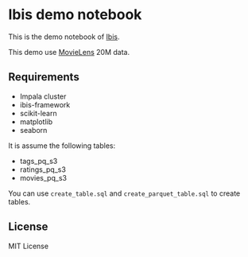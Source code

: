 # Ibis demo notebook

This is the demo notebook of [Ibis](http://www.ibis-project.org/).

This demo use [MovieLens](http://grouplens.org/datasets/movielens/) 20M data.

## Requirements

- Impala cluster
- ibis-framework
- scikit-learn
- matplotlib
- seaborn

It is assume the following tables:

- tags_pq_s3
- ratings_pq_s3
- movies_pq_s3

You can use `create_table.sql` and `create_parquet_table.sql` to create tables.

## License
MIT License